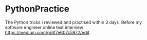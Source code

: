 # PythonPractice
The Python tricks I reviewed and practised within 3 days 
Before my software engineer online test interview
https://medium.com/p/6f7e607c5972/edit
